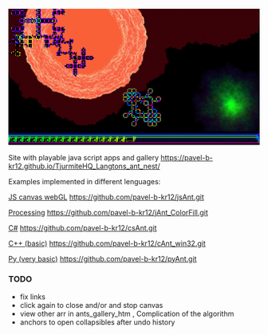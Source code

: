 ![different ants](/scr/composition.png "composition from different apps")

Site with playable java script apps and gallery <https://pavel-b-kr12.github.io/TjurmiteHQ_Langtons_ant_nest/>

Examples implemented in different lenguages:

[JS canvas webGL](https://github.com/pavel-b-kr12/jsAnt)	https://github.com/pavel-b-kr12/jsAnt.git

[Processing](https://github.com/pavel-b-kr12/jAnt_ColorFill)	https://github.com/pavel-b-kr12/jAnt_ColorFill.git

[C#](https://github.com/pavel-b-kr12/csAnt)	https://github.com/pavel-b-kr12/csAnt.git

[C++ (basic)](https://github.com/pavel-b-kr12/cAnt_win32)	https://github.com/pavel-b-kr12/cAnt_win32.git

[Py (very basic)](https://github.com/pavel-b-kr12/pyAnt)	https://github.com/pavel-b-kr12/pyAnt.git


### TODO
* fix links
* click again to close and/or and stop canvas
* view other arr in ants_gallery_htm , Complication of the algorithm
* anchors to open collapsibles after undo history


